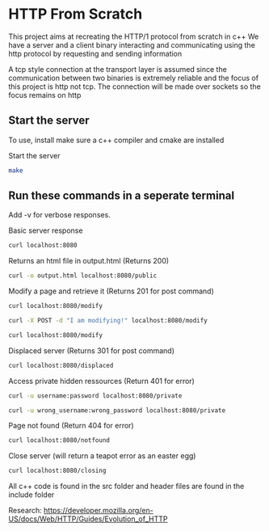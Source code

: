 # HTTP From Scratch

This project aims at recreating the HTTP/1 protocol from scratch in c++
We have a server and a client binary interacting and communicating using the http protocol by requesting and sending information


A tcp style connection at the transport layer is assumed since the communication between two binaries is extremely reliable and the focus of this project is http not tcp.
The connection will be made over sockets so the focus remains on http



## Start the server
To use, install make sure a c++ compiler and cmake are installed

Start the server
```bash
make
```


## Run these commands in a seperate terminal
Add -v for verbose responses.

Basic server response
```bash
curl localhost:8080
```

Returns an html file in output.html (Returns 200)
```bash
curl -o output.html localhost:8080/public
```

Modify a page and retrieve it (Returns 201 for post command)
```bash
curl localhost:8080/modify
```
```bash
curl -X POST -d "I am modifying!" localhost:8080/modify
```
```bash
curl localhost:8080/modify
```

Displaced server (Returns 301 for post command)
```bash
curl localhost:8080/displaced
```

Access private hidden ressources (Return 401 for error)
```bash
curl -u username:password localhost:8080/private
```
```bash
curl -u wrong_username:wrong_password localhost:8080/private
```

Page not found (Return 404 for error)
```bash
curl localhost:8080/notfound
```

Close server (will return a teapot error as an easter egg)
```bash
curl localhost:8080/closing
```


All c++ code is found in the src folder and header files are found in the include folder

Research: https://developer.mozilla.org/en-US/docs/Web/HTTP/Guides/Evolution_of_HTTP